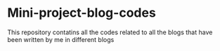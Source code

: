 # Mini-project-blog-codes
This repository contatins all the codes related to all the blogs that have been written by me in different blogs
